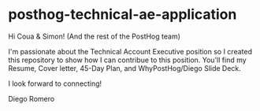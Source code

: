 # posthog-technical-ae-application
Hi Coua & Simon! (And the rest of the PostHog team)

I'm passionate about the Technical Account Executive position so I created this repository to show how I can contribue to this position. 
You'll find my Resume, Cover letter, 45-Day Plan, and WhyPostHog/Diego Slide Deck. 

I look forward to connecting! 

Diego Romero
